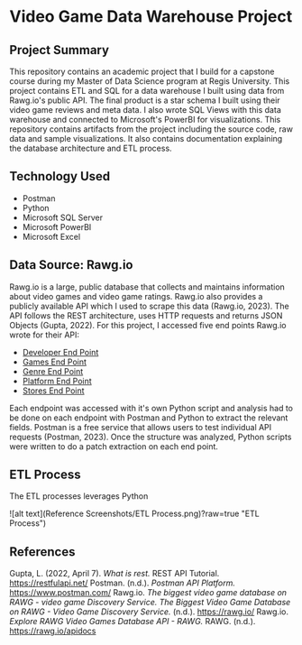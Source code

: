 # Video Game Data Warehouse Project

## Project Summary
This repository contains an academic project that I build for a capstone course during my Master of Data Science program at Regis University. This project contains ETL and SQL for a data warehouse I built using data from Rawg.io's public API. The final product is a star schema I built using their video game reviews and meta data. I also wrote SQL Views with this data warehouse and connected to Microsoft's PowerBI for visualizations. This repository contains artifacts from the project including the source code, raw data and sample visualizations. It also contains documentation explaining the database architecture and ETL process.

## Technology Used
- Postman
- Python
- Microsoft SQL Server
- Microsoft PowerBI
- Microsoft Excel

## Data Source: Rawg.io
Rawg.io is a large, public database that collects and maintains information about video games and video game ratings. Rawg.io also provides a publicly available API which I used to scrape this data (Rawg.io, 2023). The API follows the REST architecture, uses HTTP requests and returns JSON Objects (Gupta, 2022). For this project, I accessed five end points Rawg.io wrote for their API:

- [Developer End Point](https://api.rawg.io/docs/#tag/developers)
- [Games End Point](https://api.rawg.io/docs/#tag/games)
- [Genre End Point](https://api.rawg.io/docs/#tag/genres)
- [Platform End Point](https://api.rawg.io/docs/#tag/platforms)
- [Stores End Point](https://api.rawg.io/docs/#tag/stores)

Each endpoint was accessed with it's own Python script and analysis had to be done on each endpoint with Postman and Python to extract the relevant fields. Postman is a free service that allows users to test individual API requests (Postman, 2023). Once the structure was analyzed, Python scripts were written to do a patch extraction on each end point.

## ETL Process
The ETL processes leverages Python

![alt text](Reference Screenshots/ETL Process.png)?raw=true "ETL Process")

## References 
Gupta, L. (2022, April 7). *What is rest.* REST API Tutorial. https://restfulapi.net/ 
Postman. (n.d.). *Postman API Platform.* https://www.postman.com/ 
Rawg.io. *The biggest video game database on RAWG - video game Discovery Service. The Biggest Video Game Database on RAWG - Video Game Discovery Service.* (n.d.). https://rawg.io/ 
Rawg.io. *Explore RAWG Video Games Database API - RAWG.* RAWG. (n.d.). https://rawg.io/apidocs

 

